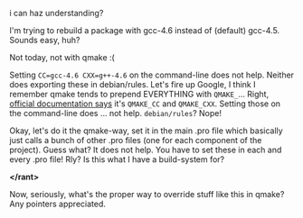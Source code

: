 <html><body><p>i can haz understanding?



I'm trying to rebuild a package with gcc-4.6 instead of (default) gcc-4.5. Sounds easy, huh?



Not today, not with qmake :(



Setting <code>CC=gcc-4.6 CXX=g++-4.6</code> on the command-line does not help. Neither does exporting these in debian/rules. Let's fire up Google, I think I remember qmake tends to prepend EVERYTHING with <code>QMAKE_</code>... Right, <a href="http://doc.trolltech.com/4.6/qmake-variable-reference.html">official documentation says</a> it's <code>QMAKE_CC</code> and <code>QMAKE_CXX</code>. Setting those on the command-line does ... not help. <code>debian/rules</code>? Nope!



Okay, let's do it the qmake-way, set it in the main .pro file which basically just calls a bunch of other .pro files (one for each component of the project). Guess what? It does not help. You have to set these in each and every .pro file! Rly? Is this what I have a build-system for?



<strong>&lt;/rant&gt;</strong>



Now, seriously, what's the proper way to override stuff like this in qmake? Any pointers appreciated.</p></body></html>